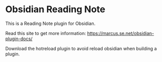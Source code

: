 # Obsidian Reading Note

This is a Reading Note plugin for Obsidian.

Read this site to get more information: https://marcus.se.net/obsidian-plugin-docs/

Download the hotreload plugin to avoid reload obsidian when building a plugin.


